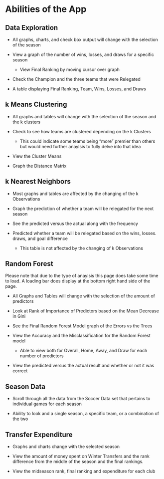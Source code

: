 
# Abilities of the App

## Data Exploration

  - All graphs, charts, and check box output will change with the
    selection of the season

  - View a graph of the number of wins, losses, and draws for a specific
    season
    
      - View Final Ranking by moving cursor over graph

  - Check the Champion and the three teams that were Relegated

  - A table displaying Final Ranking, Team, Wins, Losses, and Draws

## k Means Clustering

  - All graphs and tables will change with the selection of the season
    and the k clusters

  - Check to see how teams are clustered depending on the k Clusters
    
      - This could indicate some teams being “more” premier than others
        but would need further anaylsis to fully delve into that idea

  - View the Cluster Means

  - Graph the Distance Matrix

## k Nearest Neighbors

  - Most graphs and tables are affected by the changing of the k
    Observations

  - Graph the prediction of whether a team will be relegated for the
    next season

  - See the predicted versus the actual along with the frequency

  - Predicted whether a team will be relegated based on the wins,
    losses. draws, and goal difference
    
      - This table is not affected by the changing of k Observations

## Random Forest

Please note that due to the type of anaylsis this page does take some
time to load. A loading bar does display at the bottom right hand side
of the page.

  - All Graphs and Tables will change with the selection of the amount
    of predictors

  - Look at Rank of Importance of Predictors based on the Mean Decrease
    in Gini

  - See the Final Random Forest Model graph of the Errors vs the Trees

  - View the Accuracy and the Misclassification for the Random Forest
    model
    
      - Able to view both for Overall, Home, Away, and Draw for each
        number of predictors

  - View the predicted versus the actual result and whether or not it
    was correct

## Season Data

  - Scroll through all the data from the Soccer Data set that pertains
    to individual games for each season

  - Ability to look and a single season, a specific team, or a
    combination of the two

## Transfer Expenditure

  - Graphs and charts change with the selected season

  - View the amount of money spent on Winter Transfers and the rank
    difference from the middle of the season and the final rankings.

  - View the midseason rank, final ranking and expenditure for each club
